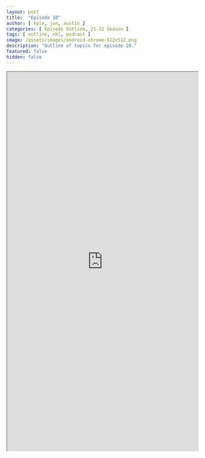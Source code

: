 ```yaml
---
layout: post
title:  "Episode 10"
author: [ kyle, jon, austin ]
categories: [ Episode Outline, 21-22 Season ]
tags: [ outline, nhl, podcast ]
image: /assets/images/android-chrome-512x512.png
description: "Outline of topics for episode 10."
featured: false
hidden: false
---
```


<iframe src="https://docs.google.com/document/d/e/2PACX-1vQ5Z1lVpymd35tNF-IS-MdFJ8Ldl9wRGT9a_poCBjw1IjeA1zp1p2XbebYM8E4KPa7DkpV3LWbiCGs8/pub?embedded=true" width="100%" height="1000"></iframe>
